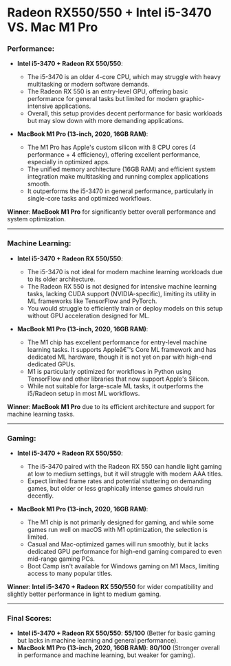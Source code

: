 # Radeon RX550/550 + Intel i5-3470 VS. Mac M1 Pro

### Performance:
- **Intel i5-3470 + Radeon RX 550/550**: 
  - The i5-3470 is an older 4-core CPU, which may struggle with heavy multitasking or modern software demands.
  - The Radeon RX 550 is an entry-level GPU, offering basic performance for general tasks but limited for modern graphic-intensive applications.
  - Overall, this setup provides decent performance for basic workloads but may slow down with more demanding applications.

- **MacBook M1 Pro (13-inch, 2020, 16GB RAM)**:
  - The M1 Pro has Apple's custom silicon with 8 CPU cores (4 performance + 4 efficiency), offering excellent performance, especially in optimized apps.
  - The unified memory architecture (16GB RAM) and efficient system integration make multitasking and running complex applications smooth.
  - It outperforms the i5-3470 in general performance, particularly in single-core tasks and optimized workflows.

**Winner**: **MacBook M1 Pro** for significantly better overall performance and system optimization.

---

### Machine Learning:
- **Intel i5-3470 + Radeon RX 550/550**:
  - The i5-3470 is not ideal for modern machine learning workloads due to its older architecture.
  - The Radeon RX 550 is not designed for intensive machine learning tasks, lacking CUDA support (NVIDIA-specific), limiting its utility in ML frameworks like TensorFlow and PyTorch.
  - You would struggle to efficiently train or deploy models on this setup without GPU acceleration designed for ML.

- **MacBook M1 Pro (13-inch, 2020, 16GB RAM)**:
  - The M1 chip has excellent performance for entry-level machine learning tasks. It supports Appleâ€™s Core ML framework and has dedicated ML hardware, though it is not yet on par with high-end dedicated GPUs.
  - M1 is particularly optimized for workflows in Python using TensorFlow and other libraries that now support Apple's Silicon.
  - While not suitable for large-scale ML tasks, it outperforms the i5/Radeon setup in most ML workflows.

**Winner**: **MacBook M1 Pro** due to its efficient architecture and support for machine learning tasks.

---

### Gaming:
- **Intel i5-3470 + Radeon RX 550/550**:
  - The i5-3470 paired with the Radeon RX 550 can handle light gaming at low to medium settings, but it will struggle with modern AAA titles.
  - Expect limited frame rates and potential stuttering on demanding games, but older or less graphically intense games should run decently.

- **MacBook M1 Pro (13-inch, 2020, 16GB RAM)**:
  - The M1 chip is not primarily designed for gaming, and while some games run well on macOS with M1 optimization, the selection is limited.
  - Casual and Mac-optimized games will run smoothly, but it lacks dedicated GPU performance for high-end gaming compared to even mid-range gaming PCs.
  - Boot Camp isn't available for Windows gaming on M1 Macs, limiting access to many popular titles.

**Winner**: **Intel i5-3470 + Radeon RX 550/550** for wider compatibility and slightly better performance in light to medium gaming.

---

### Final Scores:
- **Intel i5-3470 + Radeon RX 550/550**: **55/100** (Better for basic gaming but lacks in machine learning and general performance).
- **MacBook M1 Pro (13-inch, 2020, 16GB RAM)**: **80/100** (Stronger overall in performance and machine learning, but weaker for gaming).
